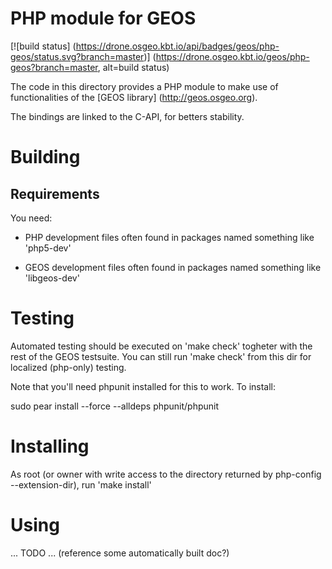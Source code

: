 PHP module for GEOS
===================

[![build status]
(https://drone.osgeo.kbt.io/api/badges/geos/php-geos/status.svg?branch=master)]
(https://drone.osgeo.kbt.io/geos/php-geos?branch=master, alt=build status)

The code in this directory provides a PHP module to make use
of functionalities of the [GEOS library] (http://geos.osgeo.org).

The bindings are linked to the C-API, for betters stability.

# Building

## Requirements

You need:

  - PHP development files
    often found in packages named something like 'php5-dev'

  - GEOS development files
    often found in packages named something like 'libgeos-dev'

# Testing

Automated testing should be executed on 'make check'
togheter with the rest of the GEOS testsuite.
You can still run 'make check' from this dir for
localized (php-only) testing.

Note that you'll need phpunit installed for this to work.
To install:

  sudo pear install --force --alldeps phpunit/phpunit

# Installing

As root (or owner with write access to the directory
returned by php-config --extension-dir),
run 'make install'

# Using

 ... TODO ...
 (reference some automatically built doc?)

